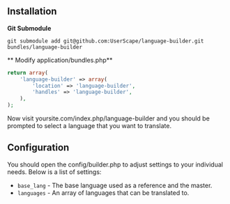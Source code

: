 ## Installation

**Git Submodule**

	git submodule add git@github.com:UserScape/language-builder.git bundles/language-builder

** Modify application/bundles.php**

```php
return array(
	'language-builder' => array(
		'location' => 'language-builder',
		'handles' => 'language-builder',
	),
);
```

Now visit yoursite.com/index.php/language-builder and you should be prompted to select a language that you want to translate.

## Configuration

You should open the config/builder.php to adjust settings to your individual needs. Below is a list of settings:

* `base_lang` - The base language used as a reference and the master.
* `languages` - An array of languages that can be translated to.

